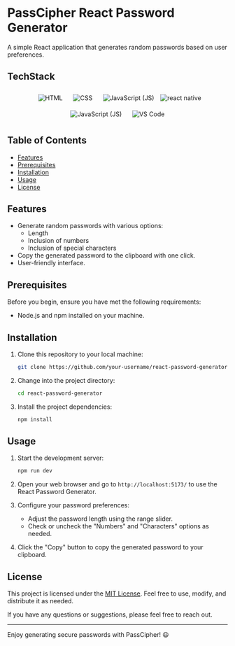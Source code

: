 # PassCipher React Password Generator

A simple React application that generates random passwords based on user preferences.

## TechStack
<p align="center">
  <img src="https://img.icons8.com/color/96/000000/html-5.png" alt="HTML" style="margin: 10px;">
  <img src="https://img.icons8.com/color/96/000000/css3.png" alt="CSS" style="margin: 10px;">
  <img src="https://img.icons8.com/color/96/000000/javascript.png" alt="JavaScript (JS)" style="margin: 10px;">
  <img src="https://img.icons8.com/color/96/000000/react-native.png" alt="react native" style="margin: 0px;">
  <img src="https://img.icons8.com/color/96/000000/tailwindcss.png" alt="JavaScript (JS)" style="margin: 10px;">
  <img src="https://img.icons8.com/color/96/000000/visual-studio-code-2019.png" alt="VS Code" style="margin: 10px;">
</p>
  
## Table of Contents

- [Features](#features)
- [Prerequisites](#prerequisites)
- [Installation](#installation)
- [Usage](#usage)
- [License](#license)

## Features

- Generate random passwords with various options:
  - Length
  - Inclusion of numbers
  - Inclusion of special characters
- Copy the generated password to the clipboard with one click.
- User-friendly interface.

## Prerequisites

Before you begin, ensure you have met the following requirements:

- Node.js and npm installed on your machine.

## Installation

1. Clone this repository to your local machine:

   ```bash
   git clone https://github.com/your-username/react-password-generator.git
   ```

2. Change into the project directory:

   ```bash
   cd react-password-generator
   ```

3. Install the project dependencies:

   ```bash
   npm install
   ```

## Usage

1. Start the development server:

   ```bash
   npm run dev
   ```

2. Open your web browser and go to `http://localhost:5173/` to use the React Password Generator.

3. Configure your password preferences:
   - Adjust the password length using the range slider.
   - Check or uncheck the "Numbers" and "Characters" options as needed.

4. Click the "Copy" button to copy the generated password to your clipboard.

## License

This project is licensed under the [MIT License](LICENSE). Feel free to use, modify, and distribute it as needed.

If you have any questions or suggestions, please feel free to reach out.

---

Enjoy generating secure passwords with PassCipher! 😃
